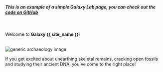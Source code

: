 
##### This is an example of a simple Galaxy Lab page, you can check out the [code on GitHub](https://github.com/usegalaxy-au/galaxy-labs-engine/tree/dev/app/labs/content/simple)
<br>

Welcome to **Galaxy {{ site_name }}**!
<br>
<br>

![generic archaeology image](https://encrypted-tbn0.gstatic.com/images?q=tbn:ANd9GcR4m6WeuZ4-B7rXmWyimaFdN3UlPrmSrpQBhA&s)


If you get excited about unearthing skeletal remains, cracking open fossils and
studying their ancient DNA, you've come to the right place!

